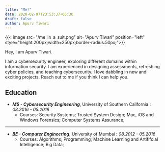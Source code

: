 ```yaml
---
title: "Me!"
date: 2020-02-07T23:53:37+05:30
draft: false
author: Apurv Tiwari
---
```


<!--{{< image src="/me_in_a_suit.png" alt="Apurv Tiwari" position="center" style="height:150px;float:left;">}}-->
{{< image src="/me_in_a_suit.png" alt="Apurv Tiwari" position="left" style="height:200px;width=250px;border-radius:50px;">}}

Hey, I am Apurv Tiwari.

<!--My name is a little exotic and challenging, but it looks more complicated than it is. The first name can be divided into three parts, ea (from earl) + poor + rv (from verve). The surname speaks as is written.-->

I am a cybersecurity engineer, exploring different domains within information security. I am experienced in designing assessments, refreshing cyber policies, and teaching cybersecurity. I love dabbling in new and exciting projects. Reach out to me if you think I can help you.

<!--My foray with computers started in 2005, when I played my very first game, Dangerous Dave! I slowly moved from gaming to making my own flash games(these were the rage at one time! They were also the source of so many malware!), designing and building my own PC, acquiring a working knowledge of it's internals!

 It was in 2012 that I finally stepped up and committed myself for a 4 year rigorous undergraduate program (Bachelor of Engineering in Computer Engineering). I went through a lot of new concepts, exposed to multiple languages, methodologies, theoretical compute science, finite automate and state machines, assembly language, Operating System fundamentals. In 2016 I met my new obsession, I fell in love with cryptography, not with it's more practical and way cooler cousin(ethical hacking). I was immensely attracted to the mathematical aspect of cryptographic algorithms. This fascination prompted me to pursue my second degree, Master's in Cybersecurity Engineering. 

In 2016, I set off for my Master's degree at University of Southern California. I learnt a lot in the next two years. I discovered so many more paths in cybersecurity, there was digital forensics, incident response, malware analysis, threat hunting, secure system design and ofcourse classical cryptography. I slowly drifted towards the compliance side of cyber, trying my hand with the various laws that companies were required to be compliant with. I also learnt how to skateboard, surf, ski and went for my first ever sky dive. Over the two years I matured a lot as a person, exploring a lot. I was able to join the Archery team at USC and became a level 2 certified Archer(Olympic Recurve). -->
## Education

+ **_MS - Cybersecurity Engineering_**, University of Southern California : *08.2016 - 05.2018*
    - Courses: Security Systems; Trusted System Design; Mac, iOS and Windows Forensics; Computer Systems Assurance;
--------------------------------
+ **_BE - Computer Engineering_**, University of Mumbai : *08.2012 - 05.2016*
    - Courses: Algorithms; Programming; Machine Learning and Artififcial Intelligence; Big Data;

